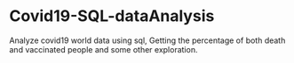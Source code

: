 # Covid19-SQL-dataAnalysis
Analyze covid19 world data using sql, Getting the percentage of both death and vaccinated people and some other exploration.
